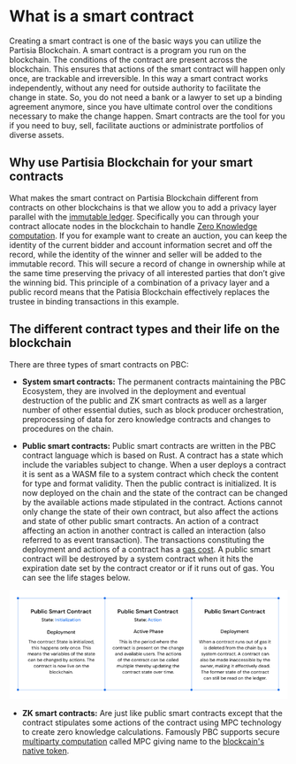 # What is a smart contract

Creating a smart contract is one of the basic ways you can utilize the Partisia Blockchain. A smart contract is a program you run on the blockchain. The conditions of the contract are present across the blockchain. This ensures that actions of the smart contract will happen only once, are trackable and irreversible. In this way a smart contract works independently, without any need for outside authority to facilitate the change in state. So, you do not need a bank or a lawyer to set up a binding agreement anymore, since you have ultimate control over the conditions necessary to make the change happen. Smart contracts are the tool for you if you need to buy, sell, facilitate auctions or administrate portfolios of diverse assets.

## Why use Partisia Blockchain for your smart contracts

What makes the smart contract on Partisia Blockchain different from contracts on other blockchains is that we allow you to add a privacy layer parallel with the [immutable ledger](../pbc-fundamentals/dictionary.md#pbc-ledger). Specifically you can through your contract allocate nodes in the blockchain to handle [Zero Knowledge computation](../pbc-fundamentals/dictionary.md#mpc). If you for example want to create an auction, you can keep the identity of the current bidder and account information secret and off the record, while the identity of the winner and seller will be added to the immutable record. This will secure a record of change in ownership while at the same time preserving the privacy of all interested parties that don’t give the winning bid. This principle of a combination of a privacy layer and a public record means that the Patisia Blockchain effectively replaces the trustee in binding transactions in this example.

## The different contract types and their life on the blockchain

There are three types of smart contracts on PBC:

- **System smart contracts:** The permanent contracts maintaining the PBC Ecosystem, they are involved in the deployment and eventual destruction of the public and ZK smart contracts as well as a larger number of other essential duties, such as block producer orchestration, preprocessing of data for zero knowledge contracts and changes to procedures on the chain.

- **Public smart contracts:** Public smart contracts are written in the PBC contract language which is based on Rust. A contract has a state which include the variables subject to change. When a user deploys a contract it is sent as a WASM file to a system contract which check the content for type and format validity. Then the public contract is initialized. It is now deployed on the chain and the state of the contract can be changed by the available actions made stipulated in the contract. Actions cannot only change the state of their own contract, but also affect the actions and state of other public smart contracts. An action of a contract affecting an action in another contract is called an interaction (also referred to as event transaction). The transactions constituting the deployment and actions of a contract has a [gas cost](../pbc-fundamentals/byoc/introduction-to-byoc.md). A public smart contract will be destroyed by a system contract when it hits the expiration date set by the contract creator or if it runs out of gas. You can see the life stages below.

![contract_life_stages](./img/what-is-a-smart-contract-00.png)

- **ZK smart contracts:** Are just like public smart contracts except that the contract stipulates some actions of the contract using MPC technology to create zero knowledge calculations. Famously PBC supports secure [multiparty computation](../pbc-fundamentals/dictionary.md#mpc) called MPC giving name to the [blockcain's native token](../pbc-fundamentals/dictionary.md#mpc-token).
